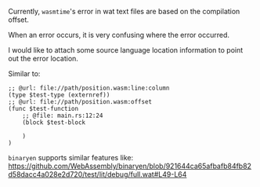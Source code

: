 Currently, `wasmtime`'s error in wat text files are based on the compilation offset.

When an error occurs, it is very confusing where the error occurred.

I would like to attach some source language location information to point out the error location.

Similar to:

```wat
;; @url: file://path/position.wasm:line:column
(type $test-type (externref))
;; @url: file://path/position.wasm:offset
(func $test-function
    ;; @file: main.rs:12:24
    (block $test-block

    )
)
```

`binaryen` supports similar features
like: https://github.com/WebAssembly/binaryen/blob/921644ca65afbafb84fb82d58dacc4a028e2d720/test/lit/debug/full.wat#L49-L64

